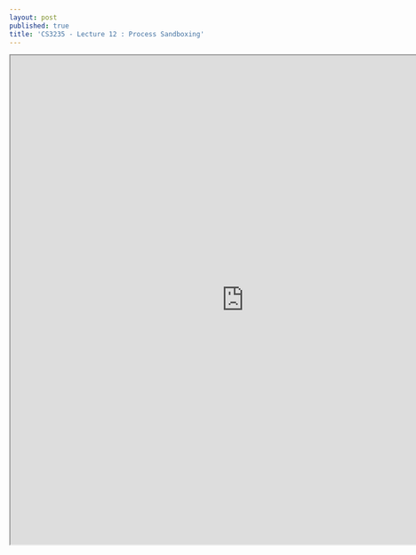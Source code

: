 ```yaml
---
layout: post
published: true
title: 'CS3235 - Lecture 12 : Process Sandboxing'
---
```

<iframe src="https://drive.google.com/file/d/1NvRkLjZIxKcCvMK8CuIOGzxrwPdfsdAO/preview" width="840" height="880"></iframe>